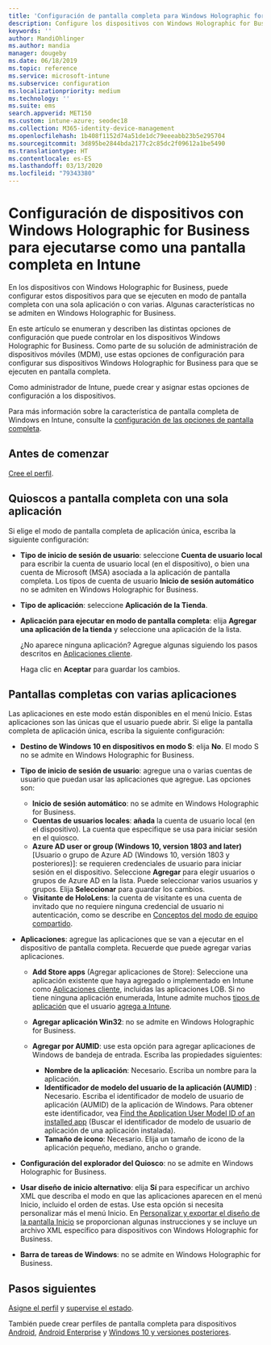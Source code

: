 ```yaml
---
title: 'Configuración de pantalla completa para Windows Holographic for Business en Microsoft Intune: Azure | Microsoft Docs'
description: Configure los dispositivos con Windows Holographic for Business como pantallas completas con una sola aplicación y con varias, personalice el menú Inicio, agregue aplicaciones, muestre la barra de tareas y configure un explorador web en Microsoft Intune.
keywords: ''
author: MandiOhlinger
ms.author: mandia
manager: dougeby
ms.date: 06/18/2019
ms.topic: reference
ms.service: microsoft-intune
ms.subservice: configuration
ms.localizationpriority: medium
ms.technology: ''
ms.suite: ems
search.appverid: MET150
ms.custom: intune-azure; seodec18
ms.collection: M365-identity-device-management
ms.openlocfilehash: 1b408f1152d74a51de1dc79eeeabb23b5e295704
ms.sourcegitcommit: 3d895be2844bda2177c2c85dc2f09612a1be5490
ms.translationtype: HT
ms.contentlocale: es-ES
ms.lasthandoff: 03/13/2020
ms.locfileid: "79343380"
---
```

# <a name="windows-holographic-for-business-device-settings-to-run-as-a-kiosk-in-intune"></a>Configuración de dispositivos con Windows Holographic for Business para ejecutarse como una pantalla completa en Intune

En los dispositivos con Windows Holographic for Business, puede configurar estos dispositivos para que se ejecuten en modo de pantalla completa con una sola aplicación o con varias. Algunas características no se admiten en Windows Holographic for Business.

En este artículo se enumeran y describen las distintas opciones de configuración que puede controlar en los dispositivos Windows Holographic for Business. Como parte de su solución de administración de dispositivos móviles (MDM), use estas opciones de configuración para configurar sus dispositivos Windows Holographic for Business para que se ejecuten en pantalla completa.

Como administrador de Intune, puede crear y asignar estas opciones de configuración a los dispositivos.

Para más información sobre la característica de pantalla completa de Windows en Intune, consulte la [configuración de las opciones de pantalla completa](kiosk-settings.md).

## <a name="before-you-begin"></a>Antes de comenzar

[Cree el perfil](kiosk-settings.md#create-the-profile).

## <a name="single-full-screen-app-kiosks"></a>Quioscos a pantalla completa con una sola aplicación

Si elige el modo de pantalla completa de aplicación única, escriba la siguiente configuración:

- **Tipo de inicio de sesión de usuario**: seleccione **Cuenta de usuario local** para escribir la cuenta de usuario local (en el dispositivo), o bien una cuenta de Microsoft (MSA) asociada a la aplicación de pantalla completa. Los tipos de cuenta de usuario **Inicio de sesión automático** no se admiten en Windows Holographic for Business.

- **Tipo de aplicación**: seleccione **Aplicación de la Tienda**.

- **Aplicación para ejecutar en modo de pantalla completa**: elija **Agregar una aplicación de la tienda** y seleccione una aplicación de la lista.

    ¿No aparece ninguna aplicación? Agregue algunas siguiendo los pasos descritos en [Aplicaciones cliente](../apps/apps-add.md).

    Haga clic en **Aceptar** para guardar los cambios.

## <a name="multi-app-kiosks"></a>Pantallas completas con varias aplicaciones

Las aplicaciones en este modo están disponibles en el menú Inicio. Estas aplicaciones son las únicas que el usuario puede abrir. Si elige la pantalla completa de aplicación única, escriba la siguiente configuración:

- **Destino de Windows 10 en dispositivos en modo S**: elija **No**. El modo S no se admite en Windows Holographic for Business.

- **Tipo de inicio de sesión de usuario**: agregue una o varias cuentas de usuario que puedan usar las aplicaciones que agregue. Las opciones son: 

  - **Inicio de sesión automático**: no se admite en Windows Holographic for Business.
  - **Cuentas de usuarios locales**: **añada** la cuenta de usuario local (en el dispositivo). La cuenta que especifique se usa para iniciar sesión en el quiosco.
  - **Azure AD user or group (Windows 10, version 1803 and later)** [Usuario o grupo de Azure AD (Windows 10, versión 1803 y posteriores)]: se requieren credenciales de usuario para iniciar sesión en el dispositivo. Seleccione **Agregar** para elegir usuarios o grupos de Azure AD en la lista. Puede seleccionar varios usuarios y grupos. Elija **Seleccionar** para guardar los cambios.
  - **Visitante de HoloLens**: la cuenta de visitante es una cuenta de invitado que no requiere ninguna credencial de usuario ni autenticación, como se describe en [Conceptos del modo de equipo compartido](https://docs.microsoft.com/windows/configuration/set-up-shared-or-guest-pc#shared-pc-mode-concepts).

- **Aplicaciones**: agregue las aplicaciones que se van a ejecutar en el dispositivo de pantalla completa. Recuerde que puede agregar varias aplicaciones.

  - **Add Store apps** (Agregar aplicaciones de Store): Seleccione una aplicación existente que haya agregado o implementado en Intune como [Aplicaciones cliente](../apps/apps-add.md), incluidas las aplicaciones LOB. Si no tiene ninguna aplicación enumerada, Intune admite muchos [tipos de aplicación](../apps/apps-add.md) que el usuario [agrega a Intune](../apps/store-apps-windows.md).
  - **Agregar aplicación Win32**: no se admite en Windows Holographic for Business.
  - **Agregar por AUMID**: use esta opción para agregar aplicaciones de Windows de bandeja de entrada. Escriba las propiedades siguientes: 

    - **Nombre de la aplicación**: Necesario. Escriba un nombre para la aplicación.
    - **Identificador de modelo del usuario de la aplicación (AUMID)** : Necesario. Escriba el identificador de modelo de usuario de aplicación (AUMID) de la aplicación de Windows. Para obtener este identificador, vea [Find the Application User Model ID of an installed app](https://docs.microsoft.com/windows-hardware/customize/enterprise/find-the-application-user-model-id-of-an-installed-app) (Buscar el identificador de modelo de usuario de aplicación de una aplicación instalada).
    - **Tamaño de icono**: Necesario. Elija un tamaño de icono de la aplicación pequeño, mediano, ancho o grande.

- **Configuración del explorador del Quiosco**: no se admite en Windows Holographic for Business.

- **Usar diseño de inicio alternativo**: elija **Sí** para especificar un archivo XML que describa el modo en que las aplicaciones aparecen en el menú Inicio, incluido el orden de estas. Use esta opción si necesita personalizar más el menú Inicio. En [Personalizar y exportar el diseño de la pantalla Inicio](https://docs.microsoft.com/hololens/hololens-kiosk#start-layout-for-hololens) se proporcionan algunas instrucciones y se incluye un archivo XML específico para dispositivos con Windows Holographic for Business.

- **Barra de tareas de Windows**: no se admite en Windows Holographic for Business.

## <a name="next-steps"></a>Pasos siguientes

[Asigne el perfil](device-profile-assign.md) y [supervise el estado](device-profile-monitor.md).

También puede crear perfiles de pantalla completa para dispositivos [Android](device-restrictions-android.md#kiosk), [Android Enterprise](device-restrictions-android-for-work.md#dedicated-device-settings) y [Windows 10 y versiones posteriores](kiosk-settings-windows.md).
